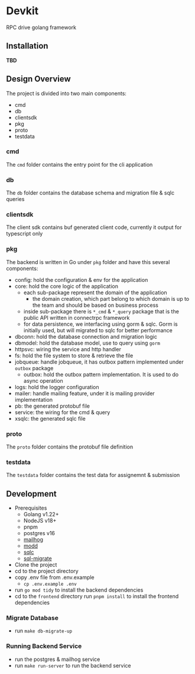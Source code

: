 # Devkit

RPC drive golang framework

## Installation
__TBD__

## Design Overview
The project is divided into two main components:
- cmd
- db
- clientsdk
- pkg
- proto
- testdata

### cmd
The `cmd` folder contains the entry point for the cli application 

### db
The `db` folder contains the database schema and migration file & sqlc queries

### clientsdk
The client sdk contains buf generated client code, currently it output for typescript only

### pkg
The backend is written in Go under `pkg` folder and have this several components:
- config: hold the configuration & env for the application
- core: hold the core logic of the application
  - each sub-package represent the domain of the application
    - the domain creation, which part belong to which domain is up to the team and should be based on business process
  - inside sub-package there is `*_cmd` & `*_query` package that is the public API written in connectrpc framework
  - for data persistence, we interfacing using gorm & sqlc. Gorm is initially used, but will migrated to sqlc for better performance
- dbconn: hold the database connection and migration logic
- dbmodel: hold the database model, use to query using `gorm`
- httpsvc: wiring the service and http handler
- fs: hold the file system to store & retrieve the file
- jobqueue: handle jobqueue, it has outbox pattern implemented under `outbox` package
  - outbox: hold the outbox pattern implementation. It is used to do async operation
- logs: hold the logger configuration
- mailer: handle mailing feature, under it is mailing provider implementation
- pb: the generated protobuf file
- service: the wiring for the cmd & query
- xsqlc: the generated sqlc file 

### proto
The `proto` folder contains the protobuf file definition

### testdata
The `testdata` folder contains the test data for assignemnt & submission

## Development
- Prerequisites
  - Golang v1.22+
  - NodeJS v18+
  - pnpm
  - postgres v16
  - [mailhog](https://github.com/mailhog/MailHog)
  - [modd](https://github.com/cortesi/modd)
  - [sqlc](https://docs.sqlc.dev/en/latest/overview/install.html)
  - [sql-migrate](https://github.com/rubenv/sql-migrate)
- Clone the project
- cd to the project directory
- copy .env file from .env.example
  - `cp .env.example .env`
- run `go mod tidy` to install the backend dependencies
- cd to the `frontend` directory run `pnpm install` to install the frontend dependencies

### Migrate Database
- run `make db-migrate-up`

### Running Backend Service
- run the postgres & mailhog service
- run `make run-server` to run the backend service

